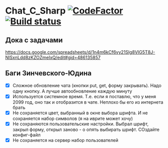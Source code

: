 # Chat_C_Sharp [![CodeFactor](https://www.codefactor.io/repository/github/ingenerkateamnewyork/chat_c_sharp/badge)](https://www.codefactor.io/repository/github/ingenerkateamnewyork/chat_c_sharp) [![Build status](https://ci.appveyor.com/api/projects/status/9i375r579acgsl1v?svg=true)](https://ci.appveyor.com/project/ingenerkateam/chat-c-sharp)

## Дока с задачами
https://docs.google.com/spreadsheets/d/1n4m6kCf6vy21Slg8VIG5T8J-NlSxnLdd8zKZOZmeIxQ/edit#gid=486135857

## Баги Зинчевского-Юдина
  - [X] Сложное обновление чата (кнопки put, get, форму закрывать). Надо одну кнопку. А лучше автообновление каждую минуту
  - [X] Используется системное время. Т.е. если я поставлю, что у меня 2099 год, оно так и отобразится в чате. Неплохо бы его из интернета брать
  - [X] Не сохраняется цвет, выбранный в окне выбора шрифта. И не сохраняется набор символов (я на иврите может хочу)
  - [X] Не сохраняются пользовательские настройки. Выбрал шрифт, закрыл форму, открыл заново - о опять выбирать шрифт. СОздайте конфиг-файл
  - [X] Не сохраняется на сервер набор пользователей
